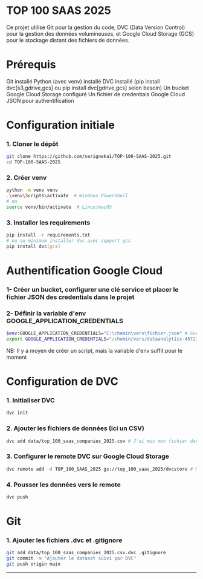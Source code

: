 # TOP 100 SAAS 2025
Ce projet utilise Git pour la gestion du code, DVC (Data Version Control) pour la gestion des données volumineuses, et Google Cloud Storage (GCS) pour le stockage distant des fichiers de données.

# Prérequis
Git installé
Python (avec venv) installé
DVC installé (pip install dvc[s3,gdrive,gcs] ou pip install dvc[gdrive,gcs] selon besoin)
Un bucket Google Cloud Storage configuré
Un fichier de credentials Google Cloud JSON pour authentification

# Configuration initiale
### 1. Cloner le dépôt
```bash
git clone https://github.com/serigneka1/TOP-100-SAAS-2025.git
cd TOP-100-SAAS-2025
```
### 2. Créer venv
```bash
python -m venv venv
.\venv\Scripts\activate  # Windows PowerShell
# ou
source venv/bin/activate  # Linux/macOS
```

### 3. Installer les requirements
```bash
pip install -r requirements.txt
# ou au minimum installer dvc avec support gcs
pip install dvc[gcs]
```
# Authentification Google Cloud

### 1- Créer un bucket, configurer une clé service et placer le fichier JSON des credentials dans le projet 
### 2- Définir la variable d'env GOOGLE_APPLICATION_CREDENTIALS
```bash
$env:GOOGLE_APPLICATION_CREDENTIALS="C:\chemin\vers\fichier.json" # Sur PowerShell (Windows) 
export GOOGLE_APPLICATION_CREDENTIALS="/chemin/vers/dataanalytics-457219-b99f0aec4b36.json" # Sur Linux/macOS
```
NB: Il y a moyen de créer un script, mais la variable d'env suffit pour le moment
# Configuration de DVC

### 1. Initialiser DVC 
```bash
dvc init
```
### 2. Ajouter les fichiers de données (ici un CSV)
```bash
dvc add data/top_100_saas_companies_2025.csv # J'ai mis mon fichier dans data/
```
### 3. Configurer le remote DVC sur Google Cloud Storage
```bash
dvc remote add -d TOP_100_SAAS_2025 gs://top_100_saas_2025/dvcstore # Mon bucket dans GS c'est top_100_saas_2025 alors les donnees se trouveront dans dvcstore
```
### 4. Pousser les données vers le remote
```bash
dvc push
```
# Git
### 1. Ajouter les fichiers .dvc et .gitignore
```bash
git add data/top_100_saas_companies_2025.csv.dvc .gitignore
git commit -m "Ajouter le dataset suivi par DVC"
git push origin main
```
---